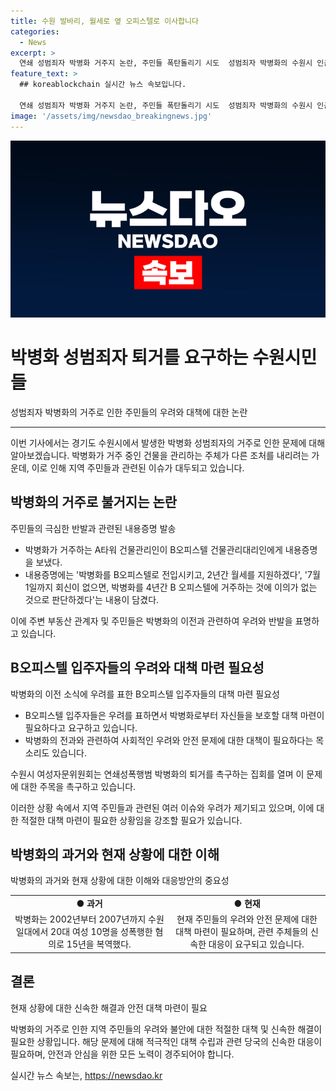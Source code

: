```yaml
---
title: 수원 발바리, 월세로 옆 오피스텔로 이사합니다
categories:
  - News
excerpt: >
  연쇄 성범죄자 박병화 거주지 논란, 주민들 폭탄돌리기 시도  성범죄자 박병화의 수원시 인근 거주로 논란이 불거지고 있다. 건물관리인이 오피스텔 이주 추진과 관련해 인근 오피스텔에 박병화를 전입시키겠다는 내용증명을 발송했는데, 주민들은 극심한 반발을 보이고 있다. 박병화의 거주로 인해 인근 편의점 아르바이트생의 퇴직과 주민들의 이주가 시작되었으며, 주변 시민들은 그의 퇴거를 촉구하는 집회를 열었다.
feature_text: >
  ## koreablockchain 실시간 뉴스 속보입니다.

  연쇄 성범죄자 박병화 거주지 논란, 주민들 폭탄돌리기 시도  성범죄자 박병화의 수원시 인근 거주로 논란이 불거지고 있다. 건물관리인이 오피스텔 이주 추진과 관련해 인근 오피스텔에 박병화를 전입시키겠다는 내용증명을 발송했는데, 주민들은 극심한 반발을 보이고 있다. 박병화의 거주로 인해 인근 편의점 아르바이트생의 퇴직과 주민들의 이주가 시작되었으며, 주변 시민들은 그의 퇴거를 촉구하는 집회를 열었다.
image: '/assets/img/newsdao_breakingnews.jpg'
---
```


<p><img src="/assets/img/newsdao_breakingnews.jpg" alt="koreablockchain 속보" /></p>

<h1 data-ke-size="size26">박병화 성범죄자 퇴거를 요구하는 수원시민들</h1>

<p data-ke-size="size16">성범죄자 박병화의 거주로 인한 주민들의 우려와 대책에 대한 논란</p>

<p><hr>
이번 기사에서는 경기도 수원시에서 발생한 박병화 성범죄자의 거주로 인한 문제에 대해 알아보겠습니다. 박병화가 거주 중인 건물을 관리하는 주체가 다른 조처를 내리려는 가운데, 이로 인해 지역 주민들과 관련된 이슈가 대두되고 있습니다.</p>

<h2 data-ke-size="size26">박병화의 거주로 불거지는 논란</h2>

<p data-ke-size="size16">주민들의 극심한 반발과 관련된 내용증명 발송</p>

<ul>
  <li>박병화가 거주하는 A타워 건물관리인이 B오피스텔 건물관리대리인에게 내용증명을 보냈다. </li>
  <li>내용증명에는 '박병화를 B오피스텔로 전입시키고, 2년간 월세를 지원하겠다', '7월 1일까지 회신이 없으면, 박병화를 4년간 B 오피스텔에 거주하는 것에 이의가 없는 것으로 판단하겠다'는 내용이 담겼다.</li>
</ul>

<p data-ke-size="size16">이에 주변 부동산 관계자 및 주민들은 박병화의 이전과 관련하여 우려와 반발을 표명하고 있습니다. </p>

<h2 data-ke-size="size26">B오피스텔 입주자들의 우려와 대책 마련 필요성</h2>

<p data-ke-size="size16">박병화의 이전 소식에 우려를 표한 B오피스텔 입주자들의 대책 마련 필요성</p>

<ul>
  <li>B오피스텔 입주자들은 우려를 표하면서 박병화로부터 자신들을 보호할 대책 마련이 필요하다고 요구하고 있습니다. </li>
  <li>박병화의 전과와 관련하여 사회적인 우려와 안전 문제에 대한 대책이 필요하다는 목소리도 있습니다.</li>
</ul>

<p data-ke-size="size16">수원시 여성자문위원회는 연쇄성폭행범 박병화의 퇴거를 촉구하는 집회를 열며 이 문제에 대한 주목을 촉구하고 있습니다.</p>

<p>이러한 상황 속에서 지역 주민들과 관련된 여러 이슈와 우려가 제기되고 있으며, 이에 대한 적절한 대책 마련이 필요한 상황임을 강조할 필요가 있습니다.</p>

<h2 data-ke-size="size26">박병화의 과거와 현재 상황에 대한 이해</h2>

<p data-ke-size="size16">박병화의 과거와 현재 상황에 대한 이해와 대응방안의 중요성</p>

<table>
  <tr>
    <td style="text-align: center; height: 17px;"><b>● 과거</b></td>
    <td style="text-align: center; height: 17px;"><b>● 현재</b></td>
  </tr>
  <tr>
    <td style="text-align: center; height: 17px;">박병화는 2002년부터 2007년까지 수원 일대에서 20대 여성 10명을 성폭행한 혐의로 15년을 복역했다.</td>
    <td style="text-align: center; height: 17px;">현재 주민들의 우려와 안전 문제에 대한 대책 마련이 필요하며, 관련 주체들의 신속한 대응이 요구되고 있습니다.</td>
  </tr>
</table>

<h2 data-ke-size="size26">결론</h2>

<p data-ke-size="size16">현재 상황에 대한 신속한 해결과 안전 대책 마련이 필요</p>

<p data-ke-size="size16">박병화의 거주로 인한 지역 주민들의 우려와 불안에 대한 적절한 대책 및 신속한 해결이 필요한 상황입니다. 해당 문제에 대해 적극적인 대책 수립과 관련 당국의 신속한 대응이 필요하며, 안전과 안심을 위한 모든 노력이 경주되어야 합니다.</p>
실시간 뉴스 속보는, <a href="https://newsdao.kr" rel="dofollow">https://newsdao.kr</a>


